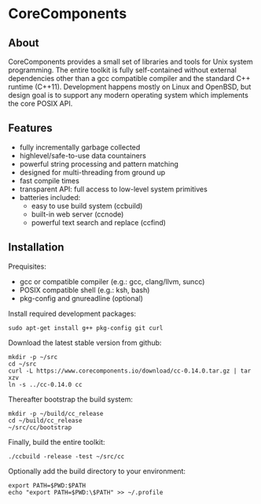 CoreComponents
==============

About
-----

CoreComponents provides a small set of libraries and tools for Unix system programming.
The entire toolkit is fully self-contained without external dependencies other than a gcc
compatible compiler and the standard C++ runtime (C++11). Development happens mostly on Linux and
OpenBSD, but design goal is to support any modern operating system which implements the
core POSIX API.

Features
--------

 * fully incrementally garbage collected
 * highlevel/safe-to-use data countainers
 * powerful string processing and pattern matching
 * designed for multi-threading from ground up
 * fast compile times
 * transparent API: full access to low-level system primitives
 * batteries included:
   * easy to use build system (ccbuild)
   * built-in web server (ccnode)
   * powerful text search and replace (ccfind)

Installation
------------

Prequisites:
 * gcc or compatible compiler (e.g.: gcc, clang/llvm, suncc)
 * POSIX compatible shell (e.g.: ksh, bash)
 * pkg-config and gnureadline (optional)

Install required development packages:

```
sudo apt-get install g++ pkg-config git curl
```

Download the latest stable version from github:
```
mkdir -p ~/src
cd ~/src
curl -L https://www.corecomponents.io/download/cc-0.14.0.tar.gz | tar xzv
ln -s ../cc-0.14.0 cc
```

Thereafter bootstrap the build system:
```
mkdir -p ~/build/cc_release
cd ~/build/cc_release
~/src/cc/bootstrap
```

Finally, build the entire toolkit:
```
./ccbuild -release -test ~/src/cc
```

Optionally add the build directory to your environment:
```
export PATH=$PWD:$PATH
echo "export PATH=$PWD:\$PATH" >> ~/.profile
```
